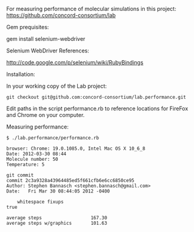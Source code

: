For measuring performance of molecular simulations in this project:  https://github.com/concord-consortium/lab

Gem prequisites:

  gem install selenium-webdriver

Selenium WebDriver References:

  http://code.google.com/p/selenium/wiki/RubyBindings

Installation:

In your working copy of the Lab project:

    git checkout git@github.com:concord-consortium/lab.performance.git

Edit paths in the script performance.rb to reference locations for FireFox and Chrome
on your computer.

Measuring performance:

    $ ./lab.performance/performance.rb

    browser: Chrome: 19.0.1085.0, Intel Mac OS X 10_6_8
    Date: 2012-03-30 08:44
    Molecule number: 50
    Temperature: 5

    git commit
    commit 2c3a9328a43964485ed5f661cfb6e6cc6850ce95
    Author: Stephen Bannasch <stephen.bannasch@gmail.com>
    Date:   Fri Mar 30 08:44:05 2012 -0400

        whitespace fixups
    true

    average steps                  167.30
    average steps w/graphics       101.63

